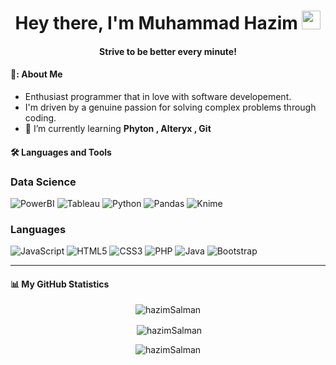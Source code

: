 <div id="profileView" align="center">
  <h1>
  Hey there, I'm Muhammad Hazim
  <img src="https://media.giphy.com/media/hvRJCLFzcasrR4ia7z/giphy.gif" width="30px"/>
</h1>
  <h4 align="center">Strive to be better every minute!</h4>
</div>

#### 👨: About Me
- Enthusiast programmer that in love with software developement.
- I'm driven by a genuine passion for solving complex problems through coding.
- 🌱 I’m currently learning **Phyton , Alteryx , Git**


#### 🛠️ Languages and Tools

### Data Science
![PowerBI](https://img.shields.io/badge/PowerBI-F2C811?style=for-the-badge&logo=Power%20BI&logoColor=white)
![Tableau](https://img.shields.io/badge/Tableau-E97627?style=for-the-badge&logo=Tableau&logoColor=white)
![Python](https://img.shields.io/badge/python-3670A0?style=for-the-badge&logo=python&logoColor=ffdd54)
![Pandas](https://img.shields.io/badge/pandas-%23150458.svg?style=for-the-badge&logo=pandas&logoColor=white)
![Knime](https://img.shields.io/badge/knime-%23150458.svg?style=for-the-badge&logo=knime&logoColor=white)

### Languages
![JavaScript](https://img.shields.io/badge/javascript-%23323330.svg?style=for-the-badge&logo=javascript&logoColor=%23F7DF1E)
![HTML5](https://img.shields.io/badge/html5-%23E34F26.svg?style=for-the-badge&logo=html5&logoColor=white)
![CSS3](https://img.shields.io/badge/css3-%231572B6.svg?style=for-the-badge&logo=css3&logoColor=white)
![PHP](https://img.shields.io/badge/php-%23777BB4.svg?style=for-the-badge&logo=php&logoColor=white)
![Java](https://img.shields.io/badge/java-%23ED8B00.svg?style=for-the-badge&logo=java&logoColor=white)
![Bootstrap](https://img.shields.io/badge/bootstrap-%23563D7C.svg?style=for-the-badge&logo=bootstrap&logoColor=white)


---

#### 📊 My GitHub Statistics

<p align='center'><img align="center"src="https://github-readme-stats.vercel.app/api/top-langs?username=hazimSalman&show_icons=true&locale=en&layout=compact" alt="hazimSalman" /></p>

<p align='center'>&nbsp;<img align="center" src="https://github-readme-stats.vercel.app/api?username=hazimSalman&show_icons=true&locale=en" alt="hazimSalman" /></p>

<p align='center'><img align="center" src="https://github-readme-streak-stats.herokuapp.com/?user=hazimSalman&" alt="hazimSalman" /></p>
